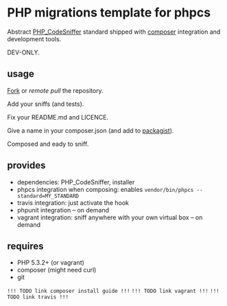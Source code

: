 PHP migrations template for phpcs
=================================

Abstract [PHP_CodeSniffer](https://github.com/squizlabs/PHP_CodeSniffer) standard shipped with
[composer](http://getcomposer.org) integration and development tools.

DEV-ONLY.

usage
-----

[Fork](https://help.github.com/articles/fork-a-repo) or *remote pull* the repository.

Add your sniffs (and tests).

Fix your README.md and LICENCE.

Give a name in your composer.json (and add to [packagist](http://packagist.org)).

Composed and eady to sniff.

provides
--------

* dependencies: PHP_CodeSniffer, installer
* phpcs integration when composing: enables `vendor/bin/phpcs --standard=MY_STANDARD`
* travis integration: just activate the hook
* phpunit integration – on demand
* vagrant integration: sniff anywhere with your own virtual box – on demand

requires
--------

* PHP 5.3.2+ (or vagrant)
* composer (might need curl)
* git

`!!! TODO link composer install guide !!!`
`!!! TODO link vagrant !!!`
`!!! TODO link travis !!!`